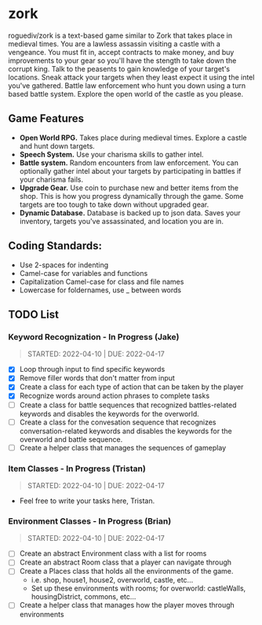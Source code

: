 # zork
roguediv/zork is a text-based game similar to Zork that takes place in medieval times. You are a lawless assassin visiting a castle with a vengeance. You must fit in, accept contracts to make money, and buy improvements to your gear so you'll have the stength to take down the corrupt king. Talk to the peasents to gain knowledge of your target's locations. Sneak attack your targets when they least expect it using the intel you've gathered. Battle law enforcement who hunt you down using a turn based battle system. Explore the open world of the castle as you please.

## Game Features
* **Open World RPG.** Takes place during medieval times. Explore a castle and hunt down targets. 
* **Speech System.** Use your charisma skills to gather intel. 
* **Battle system.** Random encounters from law enforcement. You can optionally gather intel about your targets by participating in battles if your charisma fails. 
* **Upgrade Gear.** Use coin to purchase new and better items from the shop. This is how you progress dynamically through the game. Some targets are too tough to take down without upgraded gear. 
* **Dynamic Database.** Database is backed up to json data. Saves your inventory, targets you've assassinated, and location you are in. 

## Coding Standards:
* Use 2-spaces for indenting
* Camel-case for variables and functions
* Capitalization Camel-case for class and file names
* Lowercase for foldernames, use _ between words

## TODO List
### Keyword Recognization - In Progress (Jake)  
> STARTED: 2022-04-10 | DUE: 2022-04-17
  * [X] Loop through input to find specific keywords
  * [X] Remove filler words that don't matter from input 
  * [X] Create a class for each type of action that can be taken by the player 
  * [X] Recognize words around action phrases to complete tasks
  * [ ] Create a class for battle sequences that recognized battles-related keywords and disables the keywords for the overworld. 
  * [ ] Create a class for the convesation sequence that recognizes conversation-related keywords and disables the keywords for the overworld and battle sequence. 
  * [ ] Create a helper class that manages the sequences of gameplay 
### Item Classes - In Progress (Tristan)  
> STARTED: 2022-04-10 | DUE: 2022-04-17
  * Feel free to write your tasks here, Tristan.  
### Environment Classes - In Progress (Brian)   
 > STARTED: 2022-04-10 | DUE: 2022-04-17
  * [ ] Create an abstract Environment class with a list for rooms
  * [ ] Create an abstract Room class that a player can navigate through
  * [ ] Create a Places class that holds all the environments of the game.
    * i.e. shop, house1, house2, overworld, castle, etc... 
    * Set up these environments with rooms; for overworld: castleWalls, housingDistrict, commons, etc...
  * [ ] Create a helper class that manages how the player moves through environments